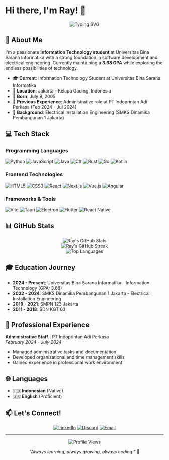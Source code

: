 # Hi there, I'm Ray! 👋

<div align="center">
  <img src="https://readme-typing-svg.herokuapp.com?font=Fira+Code&pause=1000&color=2196F3&center=true&vCenter=true&width=435&lines=Full+Stack+Developer;Information+Technology+Student;Always+Learning+New+Technologies" alt="Typing SVG" />
</div>

## 🚀 About Me

I'm a passionate **Information Technology student** at Universitas Bina Sarana Informatika with a strong foundation in software development and electrical engineering. Currently maintaining a **3.68 GPA** while exploring the endless possibilities of technology.

- 🎓 **Current**: Information Technology Student at Universitas Bina Sarana Informatika
- 📍 **Location**: Jakarta - Kelapa Gading, Indonesia
- 🎂 **Born**: July 9, 2005
- 💼 **Previous Experience**: Administrative role at PT Indoprintan Adi Perkasa (Feb 2024 - Jul 2024)
- 🔧 **Background**: Electrical Installation Engineering (SMKS Dinamika Pembangunan 1 Jakarta)

## 💻 Tech Stack

### Programming Languages
![Python](https://img.shields.io/badge/Python-3776AB?style=for-the-badge&logo=python&logoColor=white)
![JavaScript](https://img.shields.io/badge/JavaScript-F7DF1E?style=for-the-badge&logo=javascript&logoColor=black)
![Java](https://img.shields.io/badge/Java-ED8B00?style=for-the-badge&logo=openjdk&logoColor=white)
![C#](https://img.shields.io/badge/C%23-239120?style=for-the-badge&logo=c-sharp&logoColor=white)
![Rust](https://img.shields.io/badge/Rust-000000?style=for-the-badge&logo=rust&logoColor=white)
![Go](https://img.shields.io/badge/Go-00ADD8?style=for-the-badge&logo=go&logoColor=white)
![Kotlin](https://img.shields.io/badge/Kotlin-0095D5?style=for-the-badge&logo=kotlin&logoColor=white)

### Frontend Technologies
![HTML5](https://img.shields.io/badge/HTML5-E34F26?style=for-the-badge&logo=html5&logoColor=white)
![CSS3](https://img.shields.io/badge/CSS3-1572B6?style=for-the-badge&logo=css3&logoColor=white)
![React](https://img.shields.io/badge/React-20232A?style=for-the-badge&logo=react&logoColor=61DAFB)
![Next.js](https://img.shields.io/badge/Next.js-000000?style=for-the-badge&logo=next.js&logoColor=white)
![Vue.js](https://img.shields.io/badge/Vue.js-35495E?style=for-the-badge&logo=vue.js&logoColor=4FC08D)
![Angular](https://img.shields.io/badge/Angular-DD0031?style=for-the-badge&logo=angular&logoColor=white)

### Frameworks & Tools
![Vite](https://img.shields.io/badge/Vite-646CFF?style=for-the-badge&logo=vite&logoColor=white)
![Tauri](https://img.shields.io/badge/Tauri-FFC131?style=for-the-badge&logo=tauri&logoColor=white)
![Electron](https://img.shields.io/badge/Electron-191970?style=for-the-badge&logo=electron&logoColor=white)
![Flutter](https://img.shields.io/badge/Flutter-02569B?style=for-the-badge&logo=flutter&logoColor=white)
![React Native](https://img.shields.io/badge/React_Native-20232A?style=for-the-badge&logo=react&logoColor=61DAFB)

## 📊 GitHub Stats

<div align="center">
  <img src="https://github-readme-stats.vercel.app/api?username=RayZouku&show_icons=true&theme=tokyonight&hide_border=true&count_private=true" alt="Ray's GitHub Stats" />
</div>

<div align="center">
  <img src="https://github-readme-streak-stats.herokuapp.com/?user=RayZouku&theme=tokyonight&hide_border=true" alt="Ray's GitHub Streak" />
</div>

<div align="center">
  <img src="https://github-readme-stats.vercel.app/api/top-langs/?username=RayZouku&layout=compact&theme=tokyonight&hide_border=true" alt="Top Languages" />
</div>

## 🎓 Education Journey

- **2024 - Present**: Universitas Bina Sarana Informatika - Information Technology (GPA: 3.68)
- **2022 - 2024**: SMKS Dinamika Pembangunan 1 Jakarta - Electrical Installation Engineering
- **2019 - 2021**: SMPN 123 Jakarta
- **2011 - 2018**: SDN KGT 03

## 💼 Professional Experience

**Administrative Staff** | PT Indoprintan Adi Perkasa  
*February 2024 - July 2024*
- Managed administrative tasks and documentation
- Developed organizational and time management skills
- Gained experience in professional work environment

## 🌐 Languages

- 🇮🇩 **Indonesian** (Native)
- 🇺🇸 **English** (Proficient)

## 📫 Let's Connect!

<div align="center">
  
[![LinkedIn](https://img.shields.io/badge/LinkedIn-0077B5?style=for-the-badge&logo=linkedin&logoColor=white)](https://linkedin.com/in/ray-zouku)
[![Discord](https://img.shields.io/badge/Discord-7289DA?style=for-the-badge&logo=discord&logoColor=white)](https://discord.com/users/rayzouku)
[![Email](https://img.shields.io/badge/Email-D14836?style=for-the-badge&logo=gmail&logoColor=white)](mailto:zoukuray@gmail.com)

</div>

---

<div align="center">
  <img src="https://komarev.com/ghpvc/?username=RayZouku&color=blueviolet&style=flat-square&label=Profile+Views" alt="Profile Views" />
</div>

<div align="center">
  
*"Always learning, always growing, always coding!"* 🚀

</div>